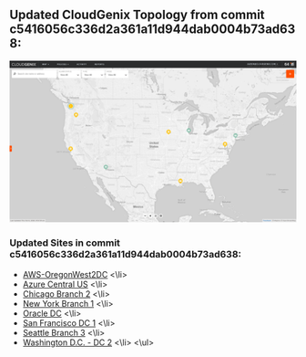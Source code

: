 ## Updated CloudGenix Topology from commit c5416056c336d2a361a11d944dab0004b73ad638:
<img alt="Map Image" src="map.png" width="1110">

### Updated Sites in commit c5416056c336d2a361a11d944dab0004b73ad638:
<ul>
<li>
<A href="AWS-OregonWest2DC/README.md">AWS-OregonWest2DC</A>
<\li>
<li>
<A href="Azure Central US/README.md">Azure Central US</A>
<\li>
<li>
<A href="Chicago Branch 2/README.md">Chicago Branch 2</A>
<\li>
<li>
<A href="New York Branch 1/README.md">New York Branch 1</A>
<\li>
<li>
<A href="Oracle DC/README.md">Oracle DC</A>
<\li>
<li>
<A href="San Francisco DC 1/README.md">San Francisco DC 1</A>
<\li>
<li>
<A href="Seattle Branch 3/README.md">Seattle Branch 3</A>
<\li>
<li>
<A href="Washington D.C. - DC 2/README.md">Washington D.C. - DC 2</A>
<\li>
<\ul>
